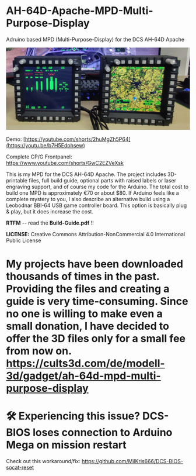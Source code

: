 # AH-64D-Apache-MPD-Multi-Purpose-Display
Adruino based  MPD (Multi-Purpose-Display) for the DCS AH-64D Apache


![Alt text](Overview.jpg)

Demo: [https://youtube.com/shorts/2huMgZh5P64](https://youtu.be/b7H5Edohsew)

Complete CP/G Frontpanel: https://www.youtube.com/shorts/GwC2EZVeXsk

This is my MPD for the DCS AH-64D Apache. The project includes 3D-printable files, full build guide, optional parts with raised labels or laser engraving support, and of course my code for the Arduino. The total cost to build one MPD is approximately €70 or about $80. If Arduino feels like a complete mystery to you, I also describe an alternative build using a Leobodnar BBI-64 USB game controller board. This option is basically plug & play, but it does increase the cost.

**RTFM** -- read the **Build-Guide.pdf** !!


**LICENSE:**
Creative Commons Attribution-NonCommercial 4.0 International Public License

# My projects have been downloaded thousands of times in the past. Providing the files and creating a guide is very time-consuming. Since no one is willing to make even a small donation, I have decided to offer the 3D files only for a small fee from now on. https://cults3d.com/de/modell-3d/gadget/ah-64d-mpd-multi-purpose-display




# 🛠 Experiencing this issue? DCS-BIOS loses connection to Arduino Mega on mission restart
Check out this workaround/fix: https://github.com/MilKris666/DCS-BIOS-socat-reset
